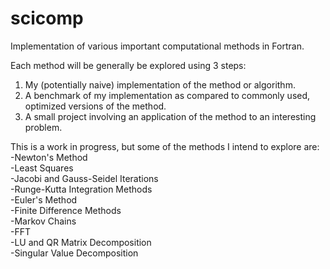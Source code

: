 # scicomp
Implementation of various important computational methods in Fortran.

Each method will be generally be explored using 3 steps:
1. My (potentially naive) implementation of the method or algorithm.
2. A benchmark of my implementation as compared to commonly used, optimized versions of the method.
3. A small project involving an application of the method to an interesting problem.

This is a work in progress, but some of the methods I intend to explore are:  
  -Newton's Method  
  -Least Squares  
  -Jacobi and Gauss-Seidel Iterations  
  -Runge-Kutta Integration Methods  
  -Euler's Method  
  -Finite Difference Methods  
  -Markov Chains  
  -FFT  
  -LU and QR Matrix Decomposition  
  -Singular Value Decomposition  
